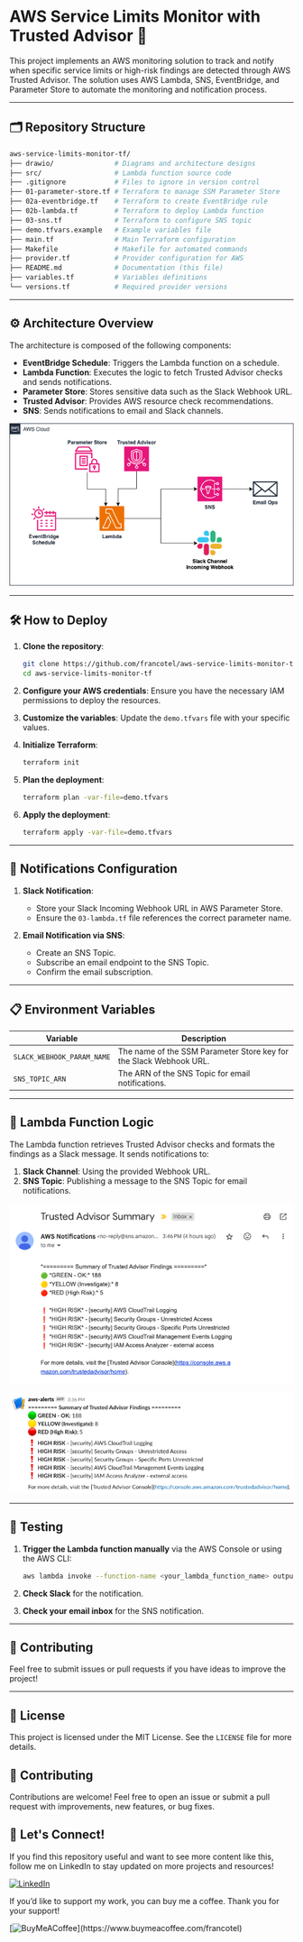 # AWS Service Limits Monitor with Trusted Advisor 🚀

This project implements an AWS monitoring solution to track and notify when specific service limits or high-risk findings are detected through AWS Trusted Advisor. The solution uses AWS Lambda, SNS, EventBridge, and Parameter Store to automate the monitoring and notification process.

---

## 🗂 Repository Structure

```bash
aws-service-limits-monitor-tf/
├── drawio/               # Diagrams and architecture designs
├── src/                  # Lambda function source code
├── .gitignore            # Files to ignore in version control
├── 01-parameter-store.tf # Terraform to manage SSM Parameter Store
├── 02a-eventbridge.tf    # Terraform to create EventBridge rule
├── 02b-lambda.tf         # Terraform to deploy Lambda function
├── 03-sns.tf             # Terraform to configure SNS topic
├── demo.tfvars.example   # Example variables file
├── main.tf               # Main Terraform configuration
├── Makefile              # Makefile for automated commands
├── provider.tf           # Provider configuration for AWS
├── README.md             # Documentation (this file)
├── variables.tf          # Variables definitions
└── versions.tf           # Required provider versions
```

---

## ⚙️ Architecture Overview

The architecture is composed of the following components:

- **EventBridge Schedule**: Triggers the Lambda function on a schedule.
- **Lambda Function**: Executes the logic to fetch Trusted Advisor checks and sends notifications.
- **Parameter Store**: Stores sensitive data such as the Slack Webhook URL.
- **Trusted Advisor**: Provides AWS resource check recommendations.
- **SNS**: Sends notifications to email and Slack channels.

![arch solutions](./drawio/limit-monitor-aws.drawio.png)

---

## 🛠 How to Deploy

1. **Clone the repository**:
   ```bash
   git clone https://github.com/francotel/aws-service-limits-monitor-tf.git
   cd aws-service-limits-monitor-tf
   ```

2. **Configure your AWS credentials**:
   Ensure you have the necessary IAM permissions to deploy the resources.

3. **Customize the variables**:
   Update the `demo.tfvars` file with your specific values.

4. **Initialize Terraform**:
   ```bash
   terraform init
   ```

5. **Plan the deployment**:
   ```bash
   terraform plan -var-file=demo.tfvars
   ```

6. **Apply the deployment**:
   ```bash
   terraform apply -var-file=demo.tfvars
   ```
---

## 📧 Notifications Configuration

1. **Slack Notification**:
   - Store your Slack Incoming Webhook URL in AWS Parameter Store.
   - Ensure the `03-lambda.tf` file references the correct parameter name.

2. **Email Notification via SNS**:
   - Create an SNS Topic.
   - Subscribe an email endpoint to the SNS Topic.
   - Confirm the email subscription.

---

## 📋 Environment Variables

| Variable                  | Description                                                    |
|---------------------------|----------------------------------------------------------------|
| `SLACK_WEBHOOK_PARAM_NAME` | The name of the SSM Parameter Store key for the Slack Webhook URL. |
| `SNS_TOPIC_ARN`            | The ARN of the SNS Topic for email notifications.              |

---

## 📄 Lambda Function Logic

The Lambda function retrieves Trusted Advisor checks and formats the findings as a Slack message. It sends notifications to:

1. **Slack Channel**: Using the provided Webhook URL.
2. **SNS Topic**: Publishing a message to the SNS Topic for email notifications.

![alt text](./drawio/email-alert.png)

![alt text](./drawio/slack-alert.png)

---

## 🧪 Testing

1. **Trigger the Lambda function manually** via the AWS Console or using the AWS CLI:
   ```bash
   aws lambda invoke --function-name <your_lambda_function_name> output.txt
   ```

2. **Check Slack** for the notification.
3. **Check your email inbox** for the SNS notification.

---

## 🤝 Contributing

Feel free to submit issues or pull requests if you have ideas to improve the project!

---

## 📜 License

This project is licensed under the MIT License. See the `LICENSE` file for more details.

## 🤝 Contributing

Contributions are welcome! Feel free to open an issue or submit a pull request with improvements, new features, or bug fixes.

##  🤝 **Let's Connect!**

If you find this repository useful and want to see more content like this, follow me on LinkedIn to stay updated on more projects and resources!

[![LinkedIn](https://content.linkedin.com/content/dam/me/business/en-us/amp/brand-site/v2/bg/LI-Logo.svg.original.svg)](https://www.linkedin.com/in/franconavarro/)

If you’d like to support my work, you can buy me a coffee. Thank you for your support!

[![BuyMeACoffee]([https://cdn.icon-icons.com/icons2/2699/PNG/512/buymeacoffee_official_logo_icon_169440.png](https://miro.medium.com/v2/resize:fit:1400/1*VJdus0nKuy1uNoByh5BN3w.png))](https://www.buymeacoffee.com/francotel)
